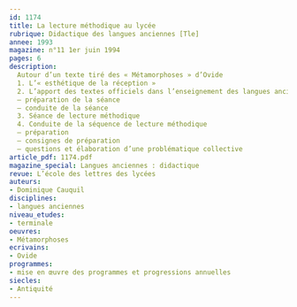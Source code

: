 ```yaml
---
id: 1174
title: La lecture méthodique au lycée
rubrique: Didactique des langues anciennes [Tle]
annee: 1993
magazine: n°11 1er juin 1994
pages: 6
description: 
  Autour d’un texte tiré des « Métamorphoses » d’Ovide
  1. L’« esthétique de la réception »
  2. L’apport des textes officiels dans l’enseignement des langues anciennes
  – préparation de la séance
  – conduite de la séance
  3. Séance de lecture méthodique
  4. Conduite de la séquence de lecture méthodique
  – préparation
  – consignes de préparation
  – questions et élaboration d’une problématique collective
article_pdf: 1174.pdf
magazine_special: Langues anciennes : didactique
revue: L’école des lettres des lycées
auteurs:
- Dominique Cauquil
disciplines:
- langues anciennes
niveau_etudes:
- terminale
oeuvres:
- Métamorphoses
ecrivains:
- Ovide
programmes:
- mise en œuvre des programmes et progressions annuelles
siecles:
- Antiquité
---
```

